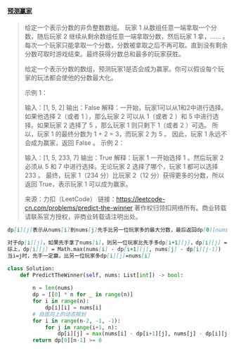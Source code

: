 #### [预测赢家](https://leetcode-cn.com/problems/predict-the-winner/)

> 给定一个表示分数的非负整数数组。 玩家 1 从数组任意一端拿取一个分数，随后玩家 2 继续从剩余数组任意一端拿取分数，然后玩家 1 拿，…… 。每次一个玩家只能拿取一个分数，分数被拿取之后不再可取。直到没有剩余分数可取时游戏结束。最终获得分数总和最多的玩家获胜。
>
> 给定一个表示分数的数组，预测玩家1是否会成为赢家。你可以假设每个玩家的玩法都会使他的分数最大化。
>
>  
>
> 示例 1：
>
> 输入：[1, 5, 2]
> 输出：False
> 解释：一开始，玩家1可以从1和2中进行选择。
> 如果他选择 2（或者 1 ），那么玩家 2 可以从 1（或者 2 ）和 5 中进行选择。如果玩家 2 选择了 5 ，那么玩家 1 则只剩下 1（或者 2 ）可选。
> 所以，玩家 1 的最终分数为 1 + 2 = 3，而玩家 2 为 5 。
> 因此，玩家 1 永远不会成为赢家，返回 False 。
> 示例 2：
>
> 输入：[1, 5, 233, 7]
> 输出：True
> 解释：玩家 1 一开始选择 1 。然后玩家 2 必须从 5 和 7 中进行选择。无论玩家 2 选择了哪个，玩家 1 都可以选择 233 。
>      最终，玩家 1（234 分）比玩家 2（12 分）获得更多的分数，所以返回 True，表示玩家 1 可以成为赢家。
>
> 来源：力扣（LeetCode）
> 链接：https://leetcode-cn.com/problems/predict-the-winner
> 著作权归领扣网络所有。商业转载请联系官方授权，非商业转载请注明出处。



```markdown
dp[i][j]表示从nums[i]到nums[j]先手比另一位玩家多的最大分数，最后返回dp[0][nums.length-1]是否大于0即可

对于dp[i][j]，如果先手拿了nums[i]，则另一位玩家比先手多dp[i+1][j]，dp[i][j] = nums[i] - dp[i+1][j]，如果先手拿了nums[j]，则另一位玩家比先手多dp[i][j-1]，dp[i][j] = nums[j] - dp[i][j-1]
综上，dp[i][j] = Math.max(nums[i] - dp[i+1][j], nums[j] - dp[i][j-1])
当i=j时，先手一定赢，比另一位玩家多dp[i][j]=nums[i]
```



```python
class Solution:
    def PredictTheWinner(self, nums: List[int]) -> bool:
        
        n = len(nums)
        dp = [[0] * n for _ in range(n)]
        for i in range(n):
            dp[i][i] = nums[i]
        # 自底向上的动态规划
        for i in range(n-2, -1, -1):
            for j in range(i+1, n):
                dp[i][j] = max(nums[i] - dp[i+1][j], nums[j] - dp[i][j-1])
        return dp[0][n-1] >= 0
```

